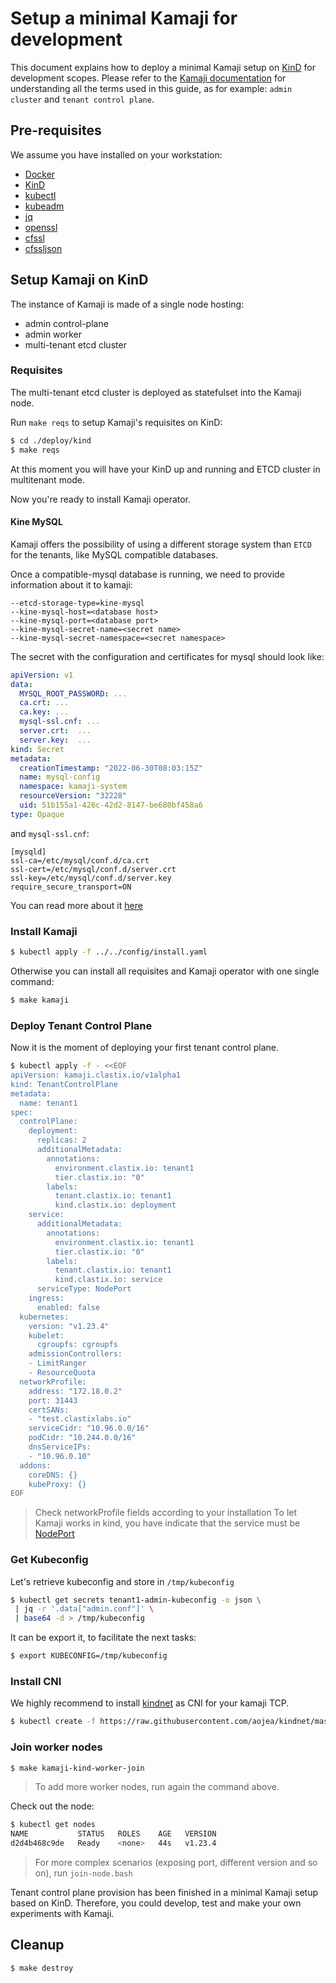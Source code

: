 # Setup a minimal Kamaji for development

This document explains how to deploy a minimal Kamaji setup on [KinD](https://kind.sigs.k8s.io/) for development scopes. Please refer to the [Kamaji documentation](../README.md) for understanding all the terms used in this guide, as for example: `admin cluster` and `tenant control plane`.

## Pre-requisites

We assume you have installed on your workstation:

- [Docker](https://docs.docker.com/engine/install/)
- [KinD](https://kind.sigs.k8s.io/)
- [kubectl](https://kubernetes.io/docs/tasks/tools/)
- [kubeadm](https://kubernetes.io/docs/setup/production-environment/tools/kubeadm/install-kubeadm/)
- [jq](https://stedolan.github.io/jq/)
- [openssl](https://www.openssl.org/)
- [cfssl](https://github.com/cloudflare/cfssl)
- [cfssljson](https://github.com/cloudflare/cfssl)

## Setup Kamaji on KinD

The instance of Kamaji is made of a single node hosting:

- admin control-plane
- admin worker
- multi-tenant etcd cluster

### Requisites

The multi-tenant etcd cluster is deployed as statefulset into the Kamaji node.

Run `make reqs` to setup Kamaji's requisites on KinD:

```bash
$ cd ./deploy/kind
$ make reqs
```

At this moment you will have your KinD up and running and ETCD cluster in multitenant mode.

Now you're ready to install Kamaji operator.

#### Kine MySQL

Kamaji offers the possibility of using a different storage system than `ETCD` for the tenants, like MySQL compatible databases.

Once a compatible-mysql database is running, we need to provide information about it to kamaji:

```
--etcd-storage-type=kine-mysql
--kine-mysql-host=<database host>
--kine-mysql-port=<database port>
--kine-mysql-secret-name=<secret name>
--kine-mysql-secret-namespace=<secret namespace>
```

The secret with the configuration and certificates for mysql should look like:
```yaml
apiVersion: v1
data:
  MYSQL_ROOT_PASSWORD: ...
  ca.crt: ...
  ca.key: ...
  mysql-ssl.cnf: ...
  server.crt:  ...
  server.key:  ...
kind: Secret
metadata:
  creationTimestamp: "2022-06-30T08:03:15Z"
  name: mysql-config
  namespace: kamaji-system
  resourceVersion: "32228"
  uid: 51b155a1-426c-42d2-8147-be680bf458a6
type: Opaque
```

and `mysql-ssl.cnf`:
```
[mysqld]
ssl-ca=/etc/mysql/conf.d/ca.crt
ssl-cert=/etc/mysql/conf.d/server.crt
ssl-key=/etc/mysql/conf.d/server.key
require_secure_transport=ON
```

You can read more about it [here](../deploy/mysql/README.md)

### Install Kamaji

```bash
$ kubectl apply -f ../../config/install.yaml
```
Otherwise you can install all requisites and Kamaji operator with one single command:

```bash
$ make kamaji
```

### Deploy Tenant Control Plane

Now it is the moment of deploying your first tenant control plane.

```bash
$ kubectl apply -f - <<EOF
apiVersion: kamaji.clastix.io/v1alpha1
kind: TenantControlPlane
metadata:
  name: tenant1
spec:
  controlPlane:
    deployment:
      replicas: 2
      additionalMetadata:
        annotations:
          environment.clastix.io: tenant1
          tier.clastix.io: "0"
        labels:
          tenant.clastix.io: tenant1
          kind.clastix.io: deployment
    service:
      additionalMetadata:
        annotations:
          environment.clastix.io: tenant1
          tier.clastix.io: "0"
        labels:
          tenant.clastix.io: tenant1
          kind.clastix.io: service
      serviceType: NodePort
    ingress:
      enabled: false
  kubernetes:
    version: "v1.23.4"
    kubelet:
      cgroupfs: cgroupfs
    admissionControllers:
    - LimitRanger
    - ResourceQuota
  networkProfile:
    address: "172.18.0.2"
    port: 31443
    certSANs:
    - "test.clastixlabs.io"
    serviceCidr: "10.96.0.0/16"
    podCidr: "10.244.0.0/16"
    dnsServiceIPs: 
    - "10.96.0.10"
  addons:
    coreDNS: {}
    kubeProxy: {}
EOF
```

> Check networkProfile fields according to your installation
> To let Kamaji works in kind, you have indicate that the service must be [NodePort](https://kubernetes.io/docs/concepts/services-networking/service/#type-nodeport)

### Get Kubeconfig

Let's retrieve kubeconfig and store in `/tmp/kubeconfig`

```bash
$ kubectl get secrets tenant1-admin-kubeconfig -o json \
 | jq -r '.data["admin.conf"]' \
 | base64 -d > /tmp/kubeconfig
 ```

It can be export it, to facilitate the next tasks:

```bash
$ export KUBECONFIG=/tmp/kubeconfig
```

### Install CNI

We highly recommend to install [kindnet](https://github.com/aojea/kindnet) as CNI for your kamaji TCP.

```bash
$ kubectl create -f https://raw.githubusercontent.com/aojea/kindnet/master/install-kindnet.yaml
```

### Join worker nodes

```bash
$ make kamaji-kind-worker-join
```

> To add more worker nodes, run again the command above.

Check out the node:

```bash
$ kubectl get nodes
NAME           STATUS   ROLES    AGE   VERSION
d2d4b468c9de   Ready    <none>   44s   v1.23.4
```

> For more complex scenarios (exposing port, different version and so on), run `join-node.bash`

Tenant control plane provision has been finished in a minimal Kamaji setup based on KinD. Therefore, you could develop, test and make your own experiments with Kamaji.

## Cleanup

```bash
$ make destroy
```
